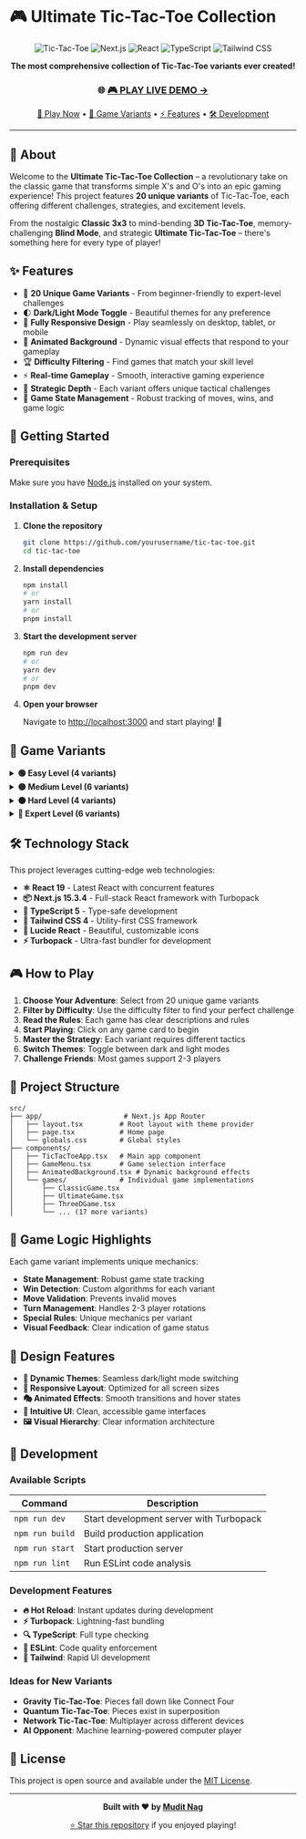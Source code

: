 # 🎮 Ultimate Tic-Tac-Toe Collection

<div align="center">

![Tic-Tac-Toe](https://img.shields.io/badge/Game-Tic--Tac--Toe-blue?style=for-the-badge)
![Next.js](https://img.shields.io/badge/Next.js-15.3.4-black?style=for-the-badge&logo=next.js)
![React](https://img.shields.io/badge/React-19.0.0-61DAFB?style=for-the-badge&logo=react)
![TypeScript](https://img.shields.io/badge/TypeScript-5.0-3178C6?style=for-the-badge&logo=typescript)
![Tailwind CSS](https://img.shields.io/badge/Tailwind-4.0-06B6D4?style=for-the-badge&logo=tailwindcss)

**The most comprehensive collection of Tic-Tac-Toe variants ever created!**

### 🌐 **[🎮 PLAY LIVE DEMO →](https://xox-overse.vercel.app/)**

[🚀 Play Now](#-getting-started) • [🎯 Game Variants](#-game-variants) • [⚡ Features](#-features) • [🛠️ Development](#-development)

</div>

---

## 🌟 About

Welcome to the **Ultimate Tic-Tac-Toe Collection** – a revolutionary take on the classic game that transforms simple X's and O's into an epic gaming experience! This project features **20 unique variants** of Tic-Tac-Toe, each offering different challenges, strategies, and excitement levels.

From the nostalgic **Classic 3x3** to mind-bending **3D Tic-Tac-Toe**, memory-challenging **Blind Mode**, and strategic **Ultimate Tic-Tac-Toe** – there's something here for every type of player!

## ✨ Features

- 🎲 **20 Unique Game Variants** - From beginner-friendly to expert-level challenges
- 🌓 **Dark/Light Mode Toggle** - Beautiful themes for any preference
- 📱 **Fully Responsive Design** - Play seamlessly on desktop, tablet, or mobile
- 🎨 **Animated Background** - Dynamic visual effects that respond to your gameplay
- 🏆 **Difficulty Filtering** - Find games that match your skill level
- ⚡ **Real-time Gameplay** - Smooth, interactive gaming experience
- 🎯 **Strategic Depth** - Each variant offers unique tactical challenges
- 🔄 **Game State Management** - Robust tracking of moves, wins, and game logic

## 🚀 Getting Started

### Prerequisites

Make sure you have [Node.js](https://nodejs.org/) installed on your system.

### Installation & Setup

1. **Clone the repository**
   ```bash
   git clone https://github.com/yourusername/tic-tac-toe.git
   cd tic-tac-toe
   ```

2. **Install dependencies**
   ```bash
   npm install
   # or
   yarn install
   # or
   pnpm install
   ```

3. **Start the development server**
   ```bash
   npm run dev
   # or
   yarn dev
   # or
   pnpm dev
   ```

4. **Open your browser**
   
   Navigate to [http://localhost:3000](http://localhost:3000) and start playing! 🎉

## 🎯 Game Variants

<details>
<summary><b>🟢 Easy Level (4 variants)</b></summary>

| Game | Description | Players |
|------|-------------|---------|
| **Classic 3x3** | Traditional tic-tac-toe with 3x3 grid | 2 Players |
| **Misère Tic-Tac-Toe** | Reverse rules! Avoid making 3 in a row | 2 Players |
| **One-Dimensional** | Pure linear strategy on a single row | 2 Players |
| **Dice Tic-Tac-Toe** | Roll dice to determine move coordinates | 2 Players |

</details>

<details>
<summary><b>🟡 Medium Level (6 variants)</b></summary>

| Game | Description | Players |
|------|-------------|---------|
| **NxN Boards** | Scalable boards from 4x4 to 10x10 | 2 Players |
| **Randomized Start** | First few moves are randomly placed | 2 Players |
| **Obstacle Course** | Navigate around blocked cells and traps | 2 Players |
| **Time-Controlled** | Chess clock rules with time pressure | 2 Players |
| **Circular Board** | Clock-like circular board gameplay | 2 Players |
| **Erase & Replace** | Capture opponent's pieces after turn 3 | 2 Players |

</details>

<details>
<summary><b>🟠 Hard Level (4 variants)</b></summary>

| Game | Description | Players |
|------|-------------|---------|
| **Wild Tic-Tac-Toe** | Place either X or O on your turn | 2 Players |
| **Tic-Tac-Two** | Two parallel boards, win both to victory | 2 Players |
| **Three-Player** | 3 players on 5x5 grid with X, O, and Δ | 3 Players |
| **Numerical** | Use numbers 1-9 to sum lines to 15 | 2 Players |

</details>

<details>
<summary><b>🔴 Expert Level (6 variants)</b></summary>

| Game | Description | Players |
|------|-------------|---------|
| **3D Tic-Tac-Toe** | Multi-layer 3D boards with z-dimension | 2 Players |
| **Infinite Grid** | Unlimited grid space, get 5 in a row | 2 Players |
| **Ultimate Tic-Tac-Toe** | 9 mini boards in complex meta-game | 2 Players |
| **Power-Up Mode** | Collect special abilities and bonuses | 2 Players |
| **Move Rotation** | Limited memory, old moves disappear | 2 Players |
| **Blind Mode** | Memory challenge without seeing board | 2 Players |

</details>

## 🛠️ Technology Stack

This project leverages cutting-edge web technologies:

- **⚛️ React 19** - Latest React with concurrent features
- **📦 Next.js 15.3.4** - Full-stack React framework with Turbopack
- **🔷 TypeScript 5** - Type-safe development
- **🎨 Tailwind CSS 4** - Utility-first CSS framework
- **🎯 Lucide React** - Beautiful, customizable icons
- **⚡ Turbopack** - Ultra-fast bundler for development

## 🎮 How to Play

1. **Choose Your Adventure**: Select from 20 unique game variants
2. **Filter by Difficulty**: Use the difficulty filter to find your perfect challenge
3. **Read the Rules**: Each game has clear descriptions and rules
4. **Start Playing**: Click on any game card to begin
5. **Master the Strategy**: Each variant requires different tactics
6. **Switch Themes**: Toggle between dark and light modes
7. **Challenge Friends**: Most games support 2-3 players

## 📁 Project Structure

```
src/
├── app/                    # Next.js App Router
│   ├── layout.tsx         # Root layout with theme provider
│   ├── page.tsx           # Home page
│   └── globals.css        # Global styles
├── components/
│   ├── TicTacToeApp.tsx   # Main app component
│   ├── GameMenu.tsx       # Game selection interface
│   ├── AnimatedBackground.tsx # Dynamic background effects
│   └── games/             # Individual game implementations
│       ├── ClassicGame.tsx
│       ├── UltimateGame.tsx
│       ├── ThreeDGame.tsx
│       └── ... (17 more variants)
```

## 🧠 Game Logic Highlights

Each game variant implements unique mechanics:

- **State Management**: Robust game state tracking
- **Win Detection**: Custom algorithms for each variant
- **Move Validation**: Prevents invalid moves
- **Turn Management**: Handles 2-3 player rotations
- **Special Rules**: Unique mechanics per variant
- **Visual Feedback**: Clear indication of game status

## 🎨 Design Features

- **🌈 Dynamic Themes**: Seamless dark/light mode switching
- **📱 Responsive Layout**: Optimized for all screen sizes
- **🎭 Animated Effects**: Smooth transitions and hover states
- **🎯 Intuitive UI**: Clean, accessible game interfaces
- **🖼️ Visual Hierarchy**: Clear information architecture

## 🚀 Development

### Available Scripts

| Command | Description |
|---------|-------------|
| `npm run dev` | Start development server with Turbopack |
| `npm run build` | Build production application |
| `npm run start` | Start production server |
| `npm run lint` | Run ESLint code analysis |

### Development Features

- **🔥 Hot Reload**: Instant updates during development
- **⚡ Turbopack**: Lightning-fast bundling
- **🔍 TypeScript**: Full type checking
- **📏 ESLint**: Code quality enforcement
- **🎨 Tailwind**: Rapid UI development

### Ideas for New Variants

- **Gravity Tic-Tac-Toe**: Pieces fall down like Connect Four
- **Quantum Tic-Tac-Toe**: Pieces exist in superposition
- **Network Tic-Tac-Toe**: Multiplayer across different devices
- **AI Opponent**: Machine learning-powered computer player

## 📜 License

This project is open source and available under the [MIT License](LICENSE).

---

<div align="center">

**Built with ❤️ by [Mudit Nag](https://www.linkedin.com/in/nagmudit/)**

[⭐ Star this repository](https://github.com/yourusername/tic-tac-toe) if you enjoyed playing!

</div>
